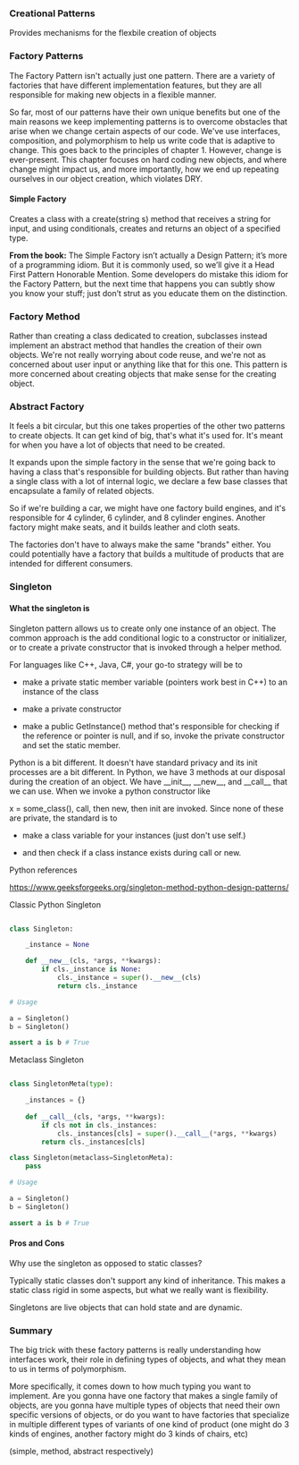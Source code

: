 ### Creational Patterns

Provides mechanisms for the flexbile creation of objects 

### Factory Patterns

The Factory Pattern isn't actually just one pattern. There are a variety of factories that have different implementation features, but they are all responsible for making new objects in a flexible manner.

So far, most of our patterns have their own unique benefits but one of the main reasons we keep implementing patterns is to overcome obstacles that arise when we change certain aspects of our code. We've use interfaces, composition, and polymorphism to help us write code that is adaptive to change. This goes back to the principles of chapter 1. However, change is ever-present. This chapter focuses on hard coding new objects, and where change might impact us, and more importantly, how we end up repeating ourselves in our object creation, which violates DRY.

#### Simple Factory

Creates a class with a create(string s) method that receives a string for input, and using conditionals, creates and returns an object of a specified type.

**From the book:** 
The Simple Factory isn’t actually a Design Pattern; it’s more of a programming idiom. But it is commonly used, so we’ll give it a Head First Pattern Honorable Mention. Some developers do mistake this idiom for the Factory Pattern, but the next time that happens you can subtly show you know your stuff; just don’t strut as you educate them on the distinction.

### Factory Method

Rather than creating a class dedicated to creation, subclasses instead implement an abstract method that handles the creation of their own objects. We're not really worrying about code reuse, and we're not as concerned about user input or anything like that for this one. This pattern is more concerned about creating objects that make sense for the creating object. 

### Abstract Factory

It feels a bit circular, but this one takes properties of the other two patterns to create objects. It can get kind of big, that's what it's used for. It's meant for when you have a lot of objects that need to be created.

It expands upon the simple factory in the sense that we're going back to having a class that's responsible for building objects. But rather than having a single class with a lot of internal logic, we declare a few base classes that encapsulate a family of related objects.

So if we're building a car, we might have one factory build engines, and it's responsible for 4 cylinder, 6 cylinder, and 8 cylinder engines. Another factory might make seats, and it builds leather and cloth seats. 

The factories don't have to always make the same "brands" either. You could potentially have a factory that builds a multitude of products that are intended for different consumers. 

### Singleton

#### What the singleton is
Singleton pattern allows us to create only one instance of an object. The common approach is the add conditional logic to a constructor or initializer, or to create a private constructor that is invoked through a helper method.

For languages like C++, Java, C#, your go-to strategy will be to

- make a private static member variable (pointers work best in C++) to an instance of the class

- make a private constructor

- make a public GetInstance() method that's responsible for checking if the reference or pointer is null, and if so, invoke the private constructor and set the static member.

Python is a bit different. It doesn't have standard privacy and its init processes are a bit different. In Python, we have 3 methods at our disposal during the creation of an object. We have \_\_init\_\_, \_\_new\_\_, and \_\_call\_\_ that we can use. When we invoke a python constructor like

x = some_class(), call, then new, then init are invoked. Since none of these are private, the standard is to

- make a class variable for your instances (just don't use self.)

- and then check if a class instance exists during call or new.

Python references

https://www.geeksforgeeks.org/singleton-method-python-design-patterns/

Classic Python Singleton

```python

class Singleton:

	_instance = None

	def __new__(cls, *args, **kwargs):
		if cls._instance is None:
			cls._instance = super().__new__(cls)
			return cls._instance

# Usage

a = Singleton()
b = Singleton()

assert a is b # True

```

  

Metaclass Singleton

```python

class SingletonMeta(type):

	_instances = {}
	
	def __call__(cls, *args, **kwargs):
		if cls not in cls._instances:
			cls._instances[cls] = super().__call__(*args, **kwargs)
		return cls._instances[cls]

class Singleton(metaclass=SingletonMeta):
	pass

# Usage

a = Singleton()
b = Singleton()

assert a is b # True

```

#### Pros and Cons
Why use the singleton as opposed to static classes?

Typically static classes don't support any kind of inheritance. This makes a static class rigid in some aspects, but what we really want is flexibility.

Singletons are live objects that can hold state and are dynamic. 

### Summary 
The big trick with these factory patterns is really understanding how interfaces work, their role in defining types of objects, and what they mean to us in terms of polymorphism.

More specifically, it comes down to how much typing you want to implement. Are you gonna have one factory that makes a single family of objects, are you gonna have multiple types of objects that need their own specific versions of objects, or do you want to have factories that specialize in multiple different types of variants of one kind of product (one might do 3 kinds of engines, another factory might do 3 kinds of chairs, etc)

(simple, method, abstract respectively)